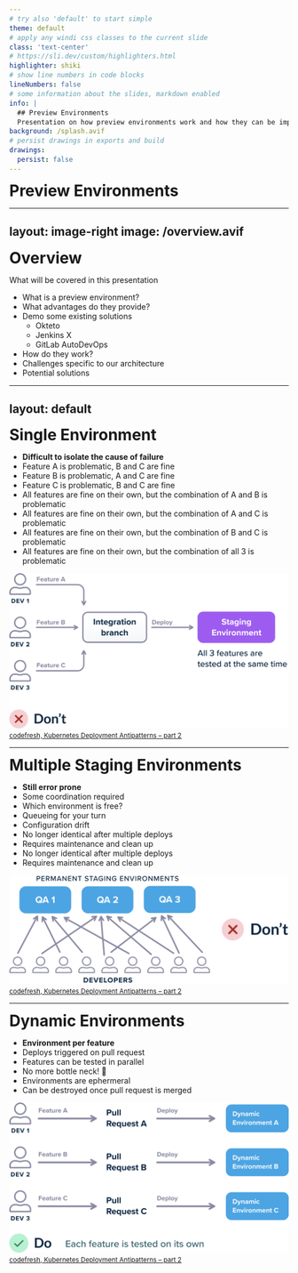 ```yaml
---
# try also 'default' to start simple
theme: default
# apply any windi css classes to the current slide
class: 'text-center'
# https://sli.dev/custom/highlighters.html
highlighter: shiki
# show line numbers in code blocks
lineNumbers: false
# some information about the slides, markdown enabled
info: |
  ## Preview Environments
  Presentation on how preview environments work and how they can be implemented
background: /splash.avif
# persist drawings in exports and build
drawings:
  persist: false
---
```


# Preview Environments


<style>
h1 {
  margin: 0;
}
</style>

---
layout: image-right
image: /overview.avif
---

# Overview

What will be covered in this presentation

<v-clicks>

- What is a preview environment?
- What advantages do they provide?
- Demo some existing solutions
  - Okteto
  - Jenkins X
  - GitLab AutoDevOps
- How do they work?
- Challenges specific to our architecture
- Potential solutions

</v-clicks>

---
layout: default
---

<div class="grid grid-cols-2 items-center h-full grid-rows-[auto,1fr]">
<h1 class="col-span-full">
  Single Environment
</h1>
<div>
  <v-clicks>

  - **Difficult to isolate the cause of failure**
  - Feature A is problematic, B and C are fine
  - Feature B is problematic, A and C are fine
  - Feature C is problematic, B and C are fine
  - All features are fine on their own, but the combination of A and B is problematic
  - All features are fine on their own, but the combination of A and C is problematic
  - All features are fine on their own, but the combination of B and C is problematic
  - All features are fine on their own, but the combination of all 3 is problematic

  </v-clicks>
</div>
<div>
  <img alt="Single Staging Environment" src="/single-staging-environment.png" class="bg-white p-5 rounded-xl" />
  <small class="text-center block m-2">
  <a href="https://codefresh.io/kubernetes-tutorial/kubernetes-antipatterns-2/">
  codefresh, Kubernetes Deployment Antipatterns – part 2
  </a>
  </small>
</div>
</div>

---

<div class="grid grid-cols-2 items-center h-full grid-rows-[auto,1fr]">
<h1 class="col-span-full">
Multiple Staging Environments
</h1>
<div>
  <v-clicks>

  - **Still error prone**
  - Some coordination required
  - Which environment is free?
  - Queueing for your turn
  - Configuration drift
  - No longer identical after multiple deploys
  - Requires maintenance and clean up
  - No longer identical after multiple deploys
  - Requires maintenance and clean up

  </v-clicks>
</div>
<div>
  <img alt="Multiple Staging Environments" src="/multiple-staging-environments.png" class="bg-white p-5 rounded-xl" />
  <small class="text-center block m-2">
  <a href="https://codefresh.io/kubernetes-tutorial/kubernetes-antipatterns-2/">
  codefresh, Kubernetes Deployment Antipatterns – part 2
  </a>
  </small>
</div>
</div>

---

<div class="grid grid-cols-2 items-center h-full grid-rows-[auto,1fr]">
<h1 class="col-span-full">
Dynamic Environments
</h1>
<div>
  <v-clicks>

  - **Environment per feature**
  - Deploys triggered on pull request
  - Features can be tested in parallel
  - No more bottle neck! 🥳
  - Environments are ephermeral
  - Can be destroyed once pull request is merged

  </v-clicks>
</div>
<div>
  <img alt="Dynamic Environments" src="/dynamic-environments.webp" class="bg-white p-5 rounded-xl" />
  <small class="text-center block m-2">
  <a href="https://codefresh.io/kubernetes-tutorial/kubernetes-antipatterns-2/">
  codefresh, Kubernetes Deployment Antipatterns – part 2
  </a>
  </small>
</div>
</div>
